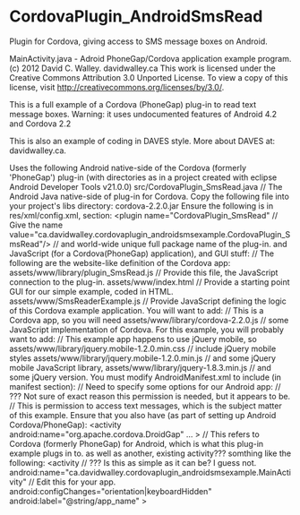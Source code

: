 CordovaPlugin_AndroidSmsRead
============================

Plugin for Cordova, giving access to SMS message boxes on Android.

MainActivity.java - Adroid PhoneGap/Cordova application example program.
(c) 2012 David C. Walley. davidwalley.ca
This work is licensed under the Creative Commons Attribution 3.0 Unported License. To
view a copy of this license, visit http://creativecommons.org/licenses/by/3.0/.

This is a full example of a Cordova (PhoneGap) plug-in to read text message boxes.
Warning: it uses undocumented features of Android 4.2 and Cordova 2.2

This is also an example of coding in DAVES style. More about DAVES at: davidwalley.ca.

Uses the following Android native-side of the Cordova (formerly 'PhoneGap') plug-in
(with directories as in a project created with eclipse Android Developer Tools v21.0.0)
    src/CordovaPlugin_SmsRead.java                                                      // The Android Java native-side of plug-in for Cordova.
Copy the following file into your project's libs directory:
    cordova-2.2.0.jar
Ensure the following is in res/xml/config.xml, <plugins> section:
    <plugin name="CordovaPlugin_SmsRead"                                                // Give the name
        value="ca.davidwalley.cordovaplugin_androidsmsexample.CordovaPlugin_SmsRead"/>  // and world-wide unique full package name of the plug-in.
and JavaScript (for a Cordova(PhoneGap) application), and GUI stuff:                    // The following are the website-like definition of the Cordova app:
    assets/www/library/plugin_SmsRead.js                                                // Provide this file, the JavaScript connection to the plug-in.
    assets/www/index.html                                                               // Provide a starting point GUI for our simple example, coded in HTML.
    assets/www/SmsReaderExample.js                                                      // Provide JavaScript defining the logic of this Cordova example application.
You will want to add:                                                                   // This is a Cordova app, so you will need
    assets/www/library/cordova-2.2.0.js                                                 // some JavaScript implementation of Cordova.
For this example, you will probably want to add:                                        // This example app happens to use jQuery mobile, so
    assets/www/library/jquery.mobile-1.2.0.min.css                                      // include jQuery mobile styles
    assets/www/library/jquery.mobile-1.2.0.min.js                                       // and some jQuery mobile JavaScript library,
    assets/www/library/jquery-1.8.3.min.js                                              // and some jQuery version.
You must modify AndroidManifest.xml to include (in manifest section):                   // Need to specify some options for our Android app:
    <uses-permission android:name="android.permission.ACCESS_NETWORK_STATE" />          // ??? Not sure of exact reason this permission is needed, but it appears to be.
    <uses-permission android:name="android.permission.READ_SMS"/>                       // This is permission to access text messages, which is the subject matter of this example.
Ensure that you also have (as part of setting up Android Cordova/PhoneGap):
    <activity android:name="org.apache.cordova.DroidGap" ... >                          // This refers to Cordova (formerly PhoneGap) for Android, which is what this plug-in example plugs in to.
as well as another, existing activity??? somthing like the following:
            <activity                                                                   // ??? Is this as simple as it can be? I guess not.
    android:name="ca.davidwalley.cordovaplugin_androidsmsexample.MainActivity"          // Edit this for your app.
    android:configChanges="orientation|keyboardHidden"
                android:label="@string/app_name" >
                <intent-filter>
                    <action android:name="android.intent.action.MAIN" />
                    <category android:name="android.intent.category.LAUNCHER" />
                </intent-filter>
            </activity>
